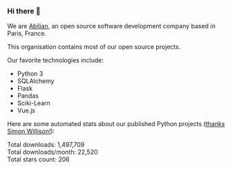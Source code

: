 ### Hi there 👋

We are [Abilian](https://abilian.com/), an open source software development company based in Paris, France.

This organisation contains most of our open source projects.

Our favorite technologies include:

- Python 3
- SQLAlchemy
- Flask
- Pandas
- Sciki-Learn
- Vue.js

Here are some automated stats about our published Python projects
([thanks Simon Willison!][sw-post]):

<!--marker-->
Total downloads: 1,497,709<br>
Total downloads/month: 22,520<br>
Total stars count: 206
<!--end-->

[sw-post]: https://simonwillison.net/2020/Jul/10/self-updating-profile-readme/
